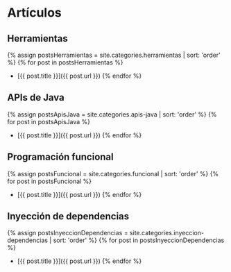 # Artículos

## Herramientas

{% assign postsHerramientas = site.categories.herramientas | sort: 'order' %}
{% for post in postsHerramientas %}
* [{{ post.title }}]({{ post.url }})
{% endfor %}


## APIs de Java

{% assign postsApisJava = site.categories.apis-java | sort: 'order' %}
{% for post in postsApisJava %}
* [{{ post.title }}]({{ post.url }})
{% endfor %}


## Programación funcional

{% assign postsFuncional = site.categories.funcional | sort: 'order' %}
{% for post in postsFuncional %}
* [{{ post.title }}]({{ post.url }})
{% endfor %}

## Inyección de dependencias

{% assign postsInyeccionDependencias = site.categories.inyeccion-dependencias | sort: 'order' %}
{% for post in postsInyeccionDependencias %}
* [{{ post.title }}]({{ post.url }})
{% endfor %}

